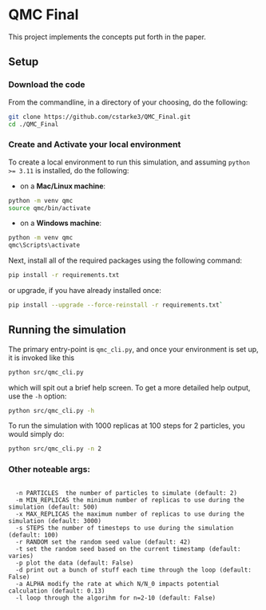 # QMC Final

This project implements the concepts put forth in the paper. 

## Setup

### Download the code

From the commandline, in a directory of your choosing, do the following:

```bash
git clone https://github.com/cstarke3/QMC_Final.git
cd ./QMC_Final
```


### Create and Activate your local environment

To create a local environment to run this simulation, and assuming `python >= 3.11` is installed, do the following:
* on a **Mac/Linux machine**:

```bash
python -m venv qmc
source qmc/bin/activate
```

* on a **Windows machine**:

```bash
python -m venv qmc
qmc\Scripts\activate
```

Next, install all of the required packages using the following command:  

```bash
pip install -r requirements.txt
```

or upgrade, if you have already installed once: 

```bash
pip install --upgrade --force-reinstall -r requirements.txt`
```

## Running the simulation

The primary entry-point is `qmc_cli.py`, and once your environment is set up, it is invoked like this

```bash
python src/qmc_cli.py
```

which will spit out a brief help screen. To get a more detailed help output, use the `-h` option:

```bash
python src/qmc_cli.py -h
```

To run the simulation with 1000 replicas at 100 steps for 2 particles, you would simply do:

```bash
python src/qmc_cli.py -n 2
```

### Other noteable args:
```

  -n PARTICLES  the number of particles to simulate (default: 2)
  -m MIN_REPLICAS the minimum number of replicas to use during the simulation (default: 500)
  -x MAX_REPLICAS the maximum number of replicas to use during the simulation (default: 3000)
  -s STEPS the number of timesteps to use during the simulation (default: 100)
  -r RANDOM set the random seed value (default: 42)
  -t set the random seed based on the current timestamp (default: varies)
  -p plot the data (default: False)
  -d print out a bunch of stuff each time through the loop (default: False)
  -a ALPHA modify the rate at which N/N_0 impacts potential calculation (default: 0.13)
  -l loop through the algorihm for n=2-10 (default: False)
  ```
  